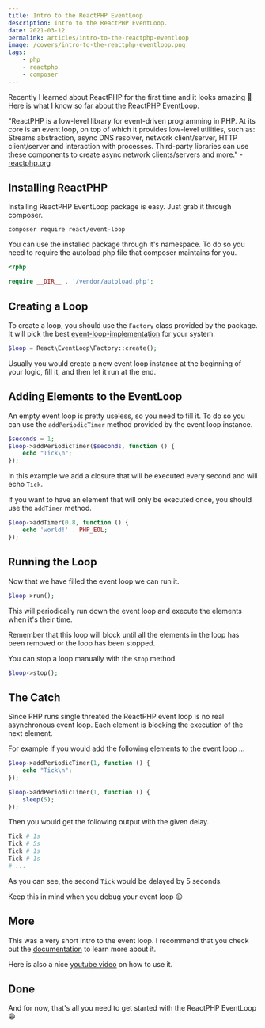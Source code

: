 ```yaml
---
title: Intro to the ReactPHP EventLoop
description: Intro to the ReactPHP EventLoop.
date: 2021-03-12
permalink: articles/intro-to-the-reactphp-eventloop
image: /covers/intro-to-the-reactphp-eventloop.png
tags: 
    - php
    - reactphp
    - composer
---
```


Recently I learned about ReactPHP for the first time and it looks amazing 🤩 Here is what I know so far about the ReactPHP EventLoop.

<!-- more -->

"ReactPHP is a low-level library for event-driven programming in PHP. At its core is an event loop, on top of which it provides low-level utilities, such as: Streams abstraction, async DNS resolver, network client/server, HTTP client/server and interaction with processes. Third-party libraries can use these components to create async network clients/servers and more." - [reactphp.org](https://reactphp.org/)

## Installing ReactPHP

Installing ReactPHP EventLoop package is easy. Just grab it through composer.

```
composer require react/event-loop
```

You can use the installed package through it's namespace. To do so you need to require the autoload php file that composer maintains for you.

```php
<?php

require __DIR__ . '/vendor/autoload.php';
```

## Creating a Loop

To create a loop, you should use the `Factory` class provided by the package. It will pick the best [event-loop-implementation](https://reactphp.org/event-loop/#loop-implementations) for your system.

```php
$loop = React\EventLoop\Factory::create();
```

Usually you would create a new event loop instance at the beginning of your logic, fill it, and then let it run at the end.

## Adding Elements to the EventLoop

An empty event loop is pretty useless, so you need to fill it. To do so you can use the `addPeriodicTimer` method provided by the event loop instance.

```php
$seconds = 1;
$loop->addPeriodicTimer($seconds, function () {
    echo "Tick\n";
});
```

In this example we add a closure that will be executed every second and will echo `Tick`.

If you want to have an element that will only be executed once, you should use the `addTimer` method.

```php
$loop->addTimer(0.8, function () {
    echo 'world!' . PHP_EOL;
});
```

## Running the Loop

Now that we have filled the event loop we can run it.

```php
$loop->run();
```

This will periodically run down the event loop and execute the elements when it's their time.

Remember that this loop will block until all the elements in the loop has been removed or the loop has been stopped. 

You can stop a loop manually with the `stop` method.

```php
$loop->stop();
```

## The Catch

Since PHP runs single threated the ReactPHP event loop is no real asynchronous event loop. Each element is blocking the execution of the next element. 

For example if you would add the following elements to the event loop ...

```php
$loop->addPeriodicTimer(1, function () {
    echo "Tick\n";
});

$loop->addPeriodicTimer(1, function () {
    sleep(5);
});
```

Then you would get the following output with the given delay.

```bash
Tick # 1s
Tick # 5s
Tick # 1s
Tick # 1s
# ...
```

As you can see, the second `Tick` would be delayed by 5 seconds.

Keep this in mind when you debug your event loop 😉

## More

This was a very short intro to the event loop. I recommend that you check out the [documentation](https://reactphp.org/event-loop/#quickstart-example) to learn more about it.

Here is also a nice [youtube video](https://www.youtube.com/watch?v=mJFbYHYxSDg) on how to use it.

## Done

And for now, that's all you need to get started with the ReactPHP EventLoop 😁